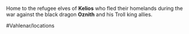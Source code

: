 Home to the refugee elves of **Kelios** who fled their homelands during the war against the black dragon **Oznith** and his Troll king allies. 

#Vahlenar/locations 